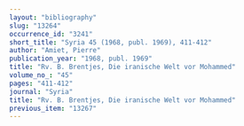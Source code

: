 ```yaml
---
layout: "bibliography"
slug: "13264"
occurrence_id: "3241"
short_title: "Syria 45 (1968, publ. 1969), 411-412"
author: "Amiet, Pierre"
publication_year: "1968, publ. 1969"
title: "Rv. B. Brentjes, Die iranische Welt vor Mohammed"
volume_no_: "45"
pages: "411-412"
journal: "Syria"
title: "Rv. B. Brentjes, Die iranische Welt vor Mohammed"
previous_item: "13267"
---
```

